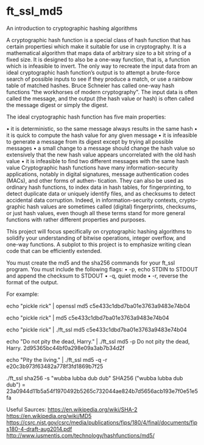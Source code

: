 # ft_ssl_md5

An introduction to cryptographic hashing algorithms

A cryptographic hash function is a special class of hash function that has certain propertiesi which make it suitable for use in cryptography. It is a mathematical algorithm that maps data of arbitrary size to a bit string of a fixed size. It is designed to also be a one-way function, that is, a function which is infeasible to invert. The only way to recreate the input data from an ideal cryptographic hash function’s output is to attempt a brute-force search of possible inputs to see if they produce a match, or use a rainbow table of matched hashes. Bruce Schneier has called one-way hash functions "the workhorses of modern cryptography". The input data is often called the message, and the output (the hash value or hash) is often called the message digest or simply the digest.

The ideal cryptographic hash function has five main properties:

• it is deterministic, so the same message always results in the same hash 
• it is quick to compute the hash value for any given message 
• it is infeasible to generate a message from its digest except by trying all possible messages 
• a small change to a message should change the hash value so extensively that the new hash value appears uncorrelated with the old hash value 
• it is infeasible to find two different messages with the same hash value Cryptographic hash functions have many information-security applications, notably in digital signatures, message authentication codes (MACs), and other forms of authen- tication. They can also be used as ordinary hash functions, to index data in hash tables, for fingerprinting, to detect duplicate data or uniquely identify files, and as checksums to detect accidental data corruption. Indeed, in information-security contexts, crypto- graphic hash values are sometimes called (digital) fingerprints, checksums, or just hash values, even though all these terms stand for more general functions with rather different properties and purposes.

This project will focus specifically on cryptographic hashing algorithms to solidify your understanding of bitwise operations, integer overflow, and one-way functions. A subplot to this project is to emphasize writing clean code that can be efficiently extended.

You must create the md5 and the sha256 commands for your ft_ssl program. You must include the following flags: 
	• -p, echo STDIN to STDOUT and append the checksum to STDOUT 
	• -q, quiet mode 
	• -r, reverse the format of the output. 

For example:

echo "pickle rick" | openssl md5
c5e433c1dbd7ba01e3763a9483e74b04

echo "pickle rick" | md5
c5e433c1dbd7ba01e3763a9483e74b04

echo "pickle rick" | ./ft_ssl md5
c5e433c1dbd7ba01e3763a9483e74b04

echo "Do not pity the dead, Harry." | ./ft_ssl md5 -p
Do not pity the dead, Harry.
2d95365bc44bf0a298e09a3ab7b34d2f

echo "Pity the living." | ./ft_ssl md5 -q -r
e20c3b973f63482a778f3fd1869b7f25

./ft_ssl sha256 -s "wubba lubba dub dub"
SHA256 ("wubba lubba dub dub") = 23a0944d11b5a54f1970492b5265c732044ae824b7d5656acb193e7f0e51e5fa

Useful Saurces: https://en.wikipedia.org/wiki/SHA-2
 https://en.wikipedia.org/wiki/MD5
 https://csrc.nist.gov/csrc/media/publications/fips/180/4/final/documents/fips180-4-draft-aug2014.pdf
 http://www.iusmentis.com/technology/hashfunctions/md5/
